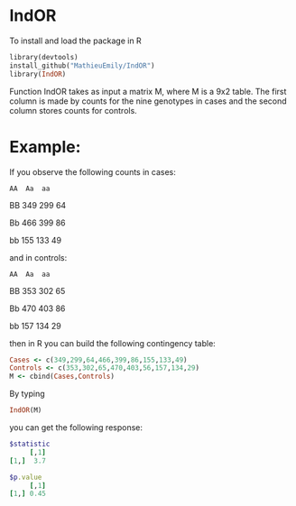 # IndOR

To install and load the package in R

```ruby
library(devtools)
install_github("MathieuEmily/IndOR")
library(IndOR)
```

Function IndOR takes as input a matrix M, where M is a 9x2 table. The first column is made by counts for the nine genotypes in cases and the second column stores counts for controls.

# Example:

If you observe the following counts in cases:

	AA	Aa	aa

BB	349	299	64

Bb	466	399	86

bb	155	133	49

and in controls:

	AA	Aa	aa

BB	353	302	65

Bb	470	403	86

bb	157	134	29

then in R you can build the following contingency table:

```ruby
Cases <- c(349,299,64,466,399,86,155,133,49)
Controls <- c(353,302,65,470,403,56,157,134,29)
M <- cbind(Cases,Controls)
```

By typing 
```ruby
IndOR(M)
```
you can get the following response:
```ruby
$statistic
     [,1]
[1,]  3.7

$p.value
     [,1]
[1,] 0.45
```
